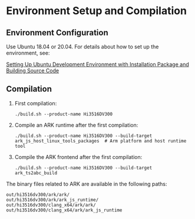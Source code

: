 # Environment Setup and Compilation

## Environment Configuration

Use Ubuntu 18.04 or 20.04. For details about how to set up the environment, see:

[Setting Up Ubuntu Development Environment with Installation Package and Building Source Code](https://gitee.com/openharmony/docs/blob/master/en/device-dev/quick-start/quickstart-standard-package-environment.md)

## Compilation

1.  First compilation:

    ```
    ./build.sh --product-name Hi3516DV300
    ```

2.  Compile an ARK runtime after the first compilation:

    ```
    ./build.sh --product-name Hi3516DV300 --build-target ark_js_host_linux_tools_packages  # Arm platform and host runtime tool
    ```

3.  Compile the ARK frontend after the first compilation:

    ```
    ./build.sh --product-name Hi3516DV300 --build-target ark_ts2abc_build
    ```


The binary files related to ARK are available in the following paths:

```
out/hi3516dv300/ark/ark/
out/hi3516dv300/ark/ark_js_runtime/
out/hi3516dv300/clang_x64/ark/ark/
out/hi3516dv300/clang_x64/ark/ark_js_runtime
```
